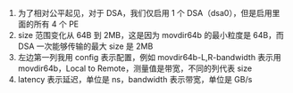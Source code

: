 1. 为了相对公平起见，对于 DSA，我们仅启用 1 个 DSA（dsa0），但是启用里面的所有 4 个 PE
2. size 范围变化从 64B 到 2MB，这是因为 movdir64b 的最小粒度是 64B，而 DSA 一次能够传输的最大 size 是 2MB
3. 左边第一列我用 config 表示配置，例如 movdir64b-L,R-bandwidth 表示用 movdir64b，Local to Remote，测量值是带宽，不同的列代表 size
4. latency 表示延迟，单位是 ns，bandwidth 表示带宽，单位是 GB/s